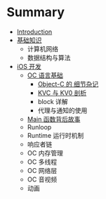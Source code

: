 # Summary

* [Introduction](README.md)
* [基础知识](ji-chu-zhi-shi.md)
  * 计算机网络
  * 数据结构与算法
* [iOS 开发](ios-kai-fa.md)
  * [OC 语言基础](ios-kai-fa/oc-yu-yan-ji-chu.md)
    * [Object-C 的 细节杂记](ios-kai-fa/oc-yu-yan-ji-chu/object-c-de-xi-jie-za-ji.md)
    * [KVC 与 KV0 剖析](ios-kai-fa/oc-yu-yan-ji-chu/kvc-yu-kv0-pou-xi.md)
    * block 详解
    * 代理与通知的使用
  * [Main 函数背后故事](ios-kai-fa/oc-main-han-shu-bei-hou-gu-shi.md)
  * Runloop
  * Runtime 运行时机制
  * 响应者链
  * OC 内存管理
  * OC 多线程
  * OC 网络层
  * OC 音视频
  * 动画

